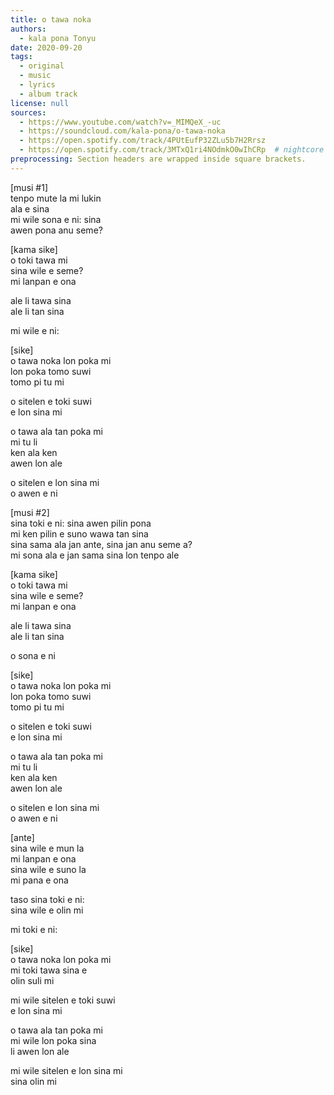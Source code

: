 ```yaml
---
title: o tawa noka
authors:
  - kala pona Tonyu
date: 2020-09-20
tags:
  - original
  - music
  - lyrics
  - album track
license: null
sources:
  - https://www.youtube.com/watch?v=_MIMQeX_-uc
  - https://soundcloud.com/kala-pona/o-tawa-noka
  - https://open.spotify.com/track/4PUtEufP32ZLu5b7H2Rrsz
  - https://open.spotify.com/track/3MTxQ1ri4NOdmkO0wIhCRp  # nightcore
preprocessing: Section headers are wrapped inside square brackets.
---
```


\[musi #1]  \
tenpo mute la mi lukin  \
ala e sina  \
mi wile sona e ni: sina  \
awen pona anu seme?

\[kama sike]  \
o toki tawa mi  \
sina wile e seme?  \
mi lanpan e ona

ale li tawa sina  \
ale li tan sina

mi wile e ni:

\[sike]  \
o tawa noka lon poka mi  \
lon poka tomo suwi  \
tomo pi tu mi

o sitelen e toki suwi  \
e lon sina mi

o tawa ala tan poka mi  \
mi tu li  \
ken ala ken  \
awen lon ale

o sitelen e lon sina mi  \
o awen e ni

\[musi #2]  \
sina toki e ni: sina awen pilin pona  \
mi ken pilin e suno wawa tan sina  \
sina sama ala jan ante, sina jan anu seme a?  \
mi sona ala e jan sama sina lon tenpo ale

\[kama sike]  \
o toki tawa mi  \
sina wile e seme?  \
mi lanpan e ona

ale li tawa sina  \
ale li tan sina

o sona e ni

\[sike]  \
o tawa noka lon poka mi  \
lon poka tomo suwi  \
tomo pi tu mi

o sitelen e toki suwi  \
e lon sina mi

o tawa ala tan poka mi  \
mi tu li  \
ken ala ken  \
awen lon ale

o sitelen e lon sina mi  \
o awen e ni

\[ante]  \
sina wile e mun la  \
mi lanpan e ona  \
sina wile e suno la  \
mi pana e ona

taso sina toki e ni:  \
sina wile e olin mi

mi toki e ni:

\[sike]  \
o tawa noka lon poka mi  \
mi toki tawa sina e  \
olin suli mi

mi wile sitelen e toki suwi  \
e lon sina mi

o tawa ala tan poka mi  \
mi wile lon poka sina  \
li awen lon ale

mi wile sitelen e lon sina mi  \
sina olin mi
